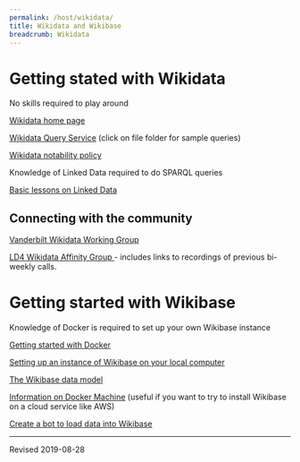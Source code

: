 ```yaml
---
permalink: /host/wikidata/
title: Wikidata and Wikibase
breadcrumb: Wikidata
---
```


# Getting stated with Wikidata

No skills required to play around

[Wikidata home page](https://www.wikidata.org/)

[Wikidata Query Service](https://query.wikidata.org/) (click on file folder for sample queries)

[Wikidata notability policy](https://www.wikidata.org/wiki/Wikidata:Notability)


Knowledge of Linked Data required to do SPARQL queries

[Basic lessons on Linked Data](../../lod/)

## Connecting with the community

[Vanderbilt Wikidata Working Group](wg/)

[LD4 Wikidata Affinity Group ](https://wiki.duraspace.org/display/LD4P2/LD4-Wikidata+Affinity+Group) - includes links to recordings of previous bi-weekly calls.

# Getting started with Wikibase

Knowledge of Docker is required to set up your own Wikibase instance

[Getting started with Docker](../#docker)

[Setting up an instance of Wikibase on your local computer](../../lod/install/#using-docker-compose-to-create-an-instance-of-wikibase-on-your-local-computer)

[The Wikibase data model](../../lod/wikibase/)

[Information on Docker Machine](../dockermachine/) (useful if you want to try to install Wikibase on a cloud service like AWS)

[Create a bot to load data into Wikibase](bot/)

----
Revised 2019-08-28
